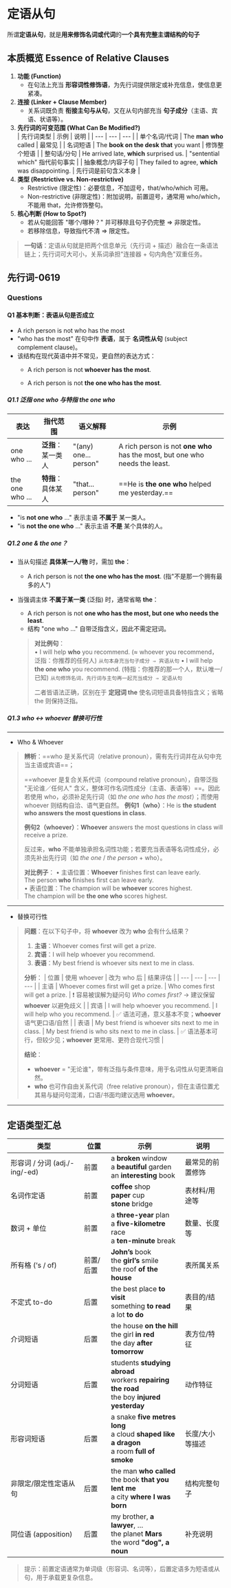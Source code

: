 # 定语从句

所谓**定语从句**，就是**用来修饰名词或代词**的**一个具有完整主谓结构的句子**

## 本质概览 Essence of Relative Clauses

1. **功能 (Function)**  
   - 在句法上充当 **形容词性修饰语**，为先行词提供限定或补充信息，使信息更紧凑。
2. **连接 (Linker + Clause Member)**  
   - 关系词既负责 **衔接主句与从句**，又在从句内部充当 **句子成分**（主语、宾语、状语等）。
3. **先行词的可变范围 (What Can Be Modified?)**  
   | 先行词类型 | 示例 | 说明 |
   | --- | --- | --- |
   | 单个名词/代词 | The **man** **who** called | 最常见 |
   | 名词短语 | The **book on the desk** **that** you want | 修饰整个短语 |
   | 整句话/分句 | He arrived late, **which** surprised us. | "sentential which" 指代前句事实 |
   | 抽象概念/内容子句 | They failed to agree, **which** was disappointing. | 先行词是前句含义本身 |
4. **类型 (Restrictive vs. Non-restrictive)**  
   - Restrictive (限定性)：必要信息，不加逗号，that/who/which 可用。  
   - Non-restrictive (非限定性)：附加说明，前置逗号，通常用 who/which，不能用 that，允许修饰整句。
5. **核心判断 (How to Spot?)**  
   - 若从句能回答 "哪个/哪种？" 并可移除且句子仍完整 ⇒ 非限定性。  
   - 若移除信息，导致指代不清 ⇒ 限定性。

> **一句话**：定语从句就是把两个信息单元（先行词 + 描述）融合在一条语法链上；先行词可大可小，关系词承担"连接器 + 句内角色"双重任务。

## 先行词-0619

### Questions
#### Q1 基本判断：表语从句是否成立

- A rich person is not who has the most
- "who has the most" 在句中作 **表语**，属于 **名词性从句** (subject complement clause)。
- 该结构在现代英语中并不常见，更自然的表达方式：
  - A rich person is not **whoever has the most**.

  - A rich person is not **the one who has the most**.

##### Q1.1 泛指 one who 与特指 the one who
| 表达 | 指代范围 | 语义解释 | 示例 |
| --- | --- | --- | --- |
| one who ... | **泛指**：某一类人 | "(any) one... person" | A rich person is not **one who** has the most, but one who needs the least. |
| the one who ... | **特指**：具体某人 | "that... person" | ==He is **the one who** helped me yesterday.== |

- "is **not one who** ..." 表示主语 **不属于** 某一类人。  
- "is **not the one who** ..." 表示主语 **不是** 某个具体的人。  

##### Q1.2 one & the one？

- 当从句描述 **具体某一人/物** 时，需加 **the**：  
  - A rich person is not **the one who has the most**. (指"不是那一个拥有最多的人")  
- 当强调主体 **不属于某一类** (泛指) 时，通常省略 **the**：  
  - A rich person is not **one who has the most, but one who needs the least**.  
  - 结构 "one who …" 自带泛指含义，因此不需定冠词。  

  > **对比例句**：  
  > • I will help **who** you recommend. (≈ whoever you recommend，泛指：你推荐的任何人)  `从句本身充当句子成分 ⇒ 宾语从句`
  > • I will help **the one who** you recommend. (特指：你推荐的那一个人，默认唯一/已知)     `从句修饰名词，先行词与主句再一起充当成分 ⇒ 定语从句`
  > 
  > 二者皆语法正确，区别在于 **定冠词 the** 使名词短语具备特指含义；省略 the 则保持泛指。

##### Q1.3 who ↔ whoever 替换可行性

---

  - Who & Whoever
  > **辨析**：==who 是关系代词（relative pronoun），需有先行词并在从句中充当主语或宾语==；
  >
  > ==whoever 是复合关系代词（compound relative pronoun），自带泛指 "无论谁／任何人" 含义，整体可作名词性成分（主语、表语等）==。因此若使用 who，必须补足先行词（如 *the one who has the most*）；而使用 whoever 则结构自洽、语气更自然。
> **例句1（who）**：He is **the student who answers the most questions in class**.  
>
> **例句2（whoever）**：**Whoever** answers the most questions in class will receive a prize.
>
> 反过来，**who** 不能单独承担名词性功能；若要充当表语等名词性成分，必须先补出先行词（如 *the one* / *the person* + who）。
>
> **对比例子**：
> • 主语位置：**Whoever** finishes first can leave early.  
> The person **who** finishes first can leave early.  
> • 表语位置：The champion will be **whoever** scores highest.  
> The champion will be **the one who** scores highest.

---



  - 替换可行性


> **问题**：在以下句子中，将 **whoever** 改为 **who** 会有什么结果？  
>
> 1. **主语**：Whoever comes first will get a prize.  
> 2. **宾语**：I will help whoever you recommend.  
> 3. **表语**：My best friend is whoever sits next to me in class.
>
> **分析**：
> | 位置 | 使用 whoever | 改为 who 后 | 结果评估 |
> | --- | --- | --- | --- |
> | 主语 | Whoever comes first will get a prize. | Who comes first will get a prize. | ❗ 容易被误解为疑问句 *Who comes first?* → 建议保留 **whoever** 以避免歧义 |
> | 宾语 | I will help whoever you recommend. | I will help who you recommend. | ✅ 语法可通，意义基本不变；**whoever** 语气更口语/自然 |
> | 表语 | My best friend is whoever sits next to me in class. | My best friend is who sits next to me in class. | ✅ 语法基本可行，但较少见；**whoever** 更常用、更符合现代习惯 |
>
> **结论**：
> - **whoever** = "无论谁"，带有泛指与条件意味，用于名词性从句更清晰自然。
> - **who** 也可作自由关系代词（free relative pronoun），但在主语位置尤其易与疑问句混淆，口语/书面均建议选用 **whoever**。

---

## 定语类型汇总
| 类型 | 位置 | 示例 | 说明 |
| --- | --- | --- | --- |
| 形容词 / 分词 (adj./-ing/-ed) | 前置 | a **broken** window<br/>a **beautiful** garden<br/>an **interesting** book | 最常见的前置修饰 |
| 名词作定语 | 前置 | **coffee** shop<br/>**paper** cup<br/>**stone** bridge | 表材料/用途等 |
| 数词 + 单位 | 前置 | a **three-year** plan<br/>a **five-kilometre** race<br/>a **ten-minute** break | 数量、长度等 |
| 所有格 (’s / of) | 前置/后置 | **John’s** book<br/>the **girl’s** smile<br/>the roof **of the house** | 表所属关系 |
| 不定式 to-do | 后置 | the best place **to visit**<br/>something **to read**<br/>a lot **to do** | 表目的/结果 |
| 介词短语 | 后置 | the house **on the hill**<br/>the girl **in red**<br/>the day **after tomorrow** | 表方位/特征 |
| 分词短语 | 后置 | students **studying abroad**<br/>workers **repairing the road**<br/>the boy **injured yesterday** | 动作特征 |
| 形容词短语 | 后置 | a snake **five metres long**<br/>a cloud **shaped like a dragon**<br/>a room **full of smoke** | 长度/大小等描述 |
| 非限定/限定性定语从句 | 后置 | the man **who called**<br/>the book **that you lent me**<br/>a city **where I was born** | 结构完整句子 |
| 同位语 (apposition) | 后置 | my brother, **a lawyer**, …<br/>the planet **Mars**<br/>the word **"dog", a noun** | 补充说明 |

> 提示：前置定语通常为单词级（形容词、名词等），后置定语多为短语或从句，用于承载更复杂信息。



